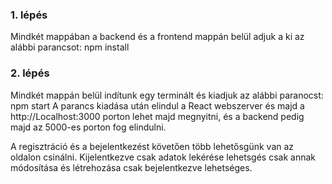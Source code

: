 ### 1. lépés
Mindkét mappában a backend és a frontend mappán belül adjuk a ki az alábbi parancsot:
    npm install

### 2. lépés
Mindkét mappán belül indítunk egy terminált és kiadjuk az alábbi paranocst:
    npm start
A parancs kiadása után elindul a React webszerver és majd a http://Localhost:3000 porton lehet majd megnyitni, és a backend pedig majd az 5000-es porton fog elindulni.


A regisztráció és a bejelentkezést követően több lehetősgünk van az oldalon csinálni.
Kijelentkezve csak adatok lekérése lehetsgés csak annak módosítása és létrehozása csak bejelentkezve lehetséges.